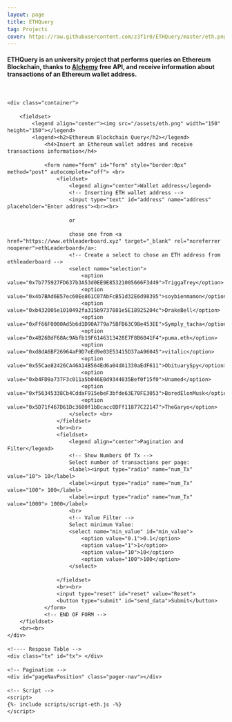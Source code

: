 ```yaml
---
layout: page
title: ETHQuery
tag: Projects
cover: https://raw.githubusercontent.com/z3f1r0/ETHQuery/master/eth.png
---
```


#### ETHQuery is an university project that performs queries on Ethereum Blockchain, thanks to [Alchemy](https://www.alchemy.com/) free API, and receive information about transactions of an Ethereum wallet address.



<html>
<head>
  <br>
    <title>ETHQuery</title>
    <meta charset="utf-8">
    <meta name="viewport" content="width=device-width, initial-scale=1">
    <link rel="icon" href="/assets/eth.png" type="image/icon type">
    <link rel="stylesheet" type="text/css" href="/assets/css/style.css">
</head>

<body>

    <div class="container">

        <fieldset>
            <legend align="center"><img src="/assets/eth.png" width="150" height="150"></legend>
            <legend><h2>Ethereum Blockchain Query</h2></legend>
                <h4>Insert an Ethereum wallet addres and receive transactions information</h4>

	            <form name="form" id="form" style="border:0px" method="post" autocomplete="off"> <br>
                    <fieldset>
                        <legend align="center">Wallet address</legend>
                        <!-- Inserting ETH wallet address -->
		                <input type="text" id="address" name="address" placeholder="Enter address"><br><br>
                    
                        or 
                    
                        chose one from <a href="https://www.ethleaderboard.xyz" target="_blank" rel="noreferrer noopener">ethLeaderboard</a>:
                        <!-- Create a select to chose an ETH address from ethleaderboard -->
                        <select name="selection">
                            <option value="0x7b775927FD637b3A53d0EE9E85321005666F3d49">TriggaTrey</option>
                            <option value="0x4b7BAd6B57ec60Ee861C07AbFcB51d32E6d98395">soybienmamon</option>
                            <option value="0xb432005e1010492fa315b9737881e5E18925204c">DrakeBell</option>
                            <option value="0xFf66F0000Ad5b6d1D90A779a75BFB63C9Be453EE">Symply_tacha</option>
                            <option value="0x4B26BdF68Ac9Abfb19F6146313428E7F8B6041F4">puma.eth</option>
                            <option value="0xd8dA6BF26964aF9D7eEd9e03E53415D37aA96045">vitalic</option>
                            <option value="0x55Cae82426CA46A14B564Ed6a04dA1330aEdF611">ObituarySpy</option>
                            <option value="0xb4FD9a737F3c011a5b046E0d9344035Bef0f15f0">Unamed</option>
                            <option value="0xf56345338Cb4CddaF915ebeF3bfde63E70FE3053">BoredElonMusk</option>
                            <option value="0x5D71f467D61Dc3680f1bBcacc0DFf11877C22147">TheGaryo</option>                                    
                        </select> <br>
                    </fieldset>
                    <br><br>
                    <fieldset>
                        <legend align="center">Pagination and Filter</legend>
                        <!-- Show Numbers Of Tx -->
                        Select number of transactions per page:
                        <label><input type="radio" name="num_Tx" value="10"> 10</label>
                        <label><input type="radio" name="num_Tx" value="100"> 100</label>
                        <label><input type="radio" name="num_Tx" value="1000"> 1000</label>
                        <br>
                        <!-- Value Filter -->
                        Select minimum Value:
                        <select name="min_value" id="min_value">
                            <option value="0.1">0.1</option>
                            <option value="1">1</option>
                            <option value="10">10</option>
                            <option value="100">100</option>
                        </select>
                    
                    </fieldset>
                    <br><br>
                    <input type="reset" id="reset" value="Reset">   
                    <button type="submit" id="send_data">Submit</button>
	            </form>
                <!-- END OF FORM -->
        </fieldset>
        <br><br>
    </div>

    <!---- Respose Table -->
    <div class="tx" id="tx"> </div>

    <!-- Pagination -->
    <div id="pageNavPosition" class="pager-nav"></div>

    <!-- Script -->
    <script>
    {%- include scripts/script-eth.js -%}
    </script>
</body>

</html>
    
